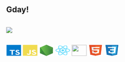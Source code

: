 ## Gday!

<br/>
<a href="#" style="text-decoration: none">
  
<div style="display: inline_block">
<!--   <img height="160em" src="https://github-readme-stats.vercel.app/api?username=vsachini&show_icons=true&theme=dracula&include_all_commits=true&count_private=true" /> -->
  <img height="160em" src="https://github-readme-stats.vercel.app/api/top-langs/?username=vsachini&layout=compact&show_icons=true&theme=dracula" />
</div>

##

<div style="display: inline_block">
  <img align="center" height="30" width="40" src="https://raw.githubusercontent.com/devicons/devicon/master/icons/typescript/typescript-plain.svg">
  <img align="center" height="30" width="40" src="https://raw.githubusercontent.com/devicons/devicon/master/icons/javascript/javascript-plain.svg">
  <img align="center" height="30" width="40" src="https://raw.githubusercontent.com/devicons/devicon/master/icons/nodejs/nodejs-original.svg">
  <img align="center" height="30" width="40" src="https://raw.githubusercontent.com/devicons/devicon/master/icons/react/react-original.svg">
  <img align="center" height="30" width="40" src="https://cdn.jsdelivr.net/gh/devicons/devicon/icons/nextjs/nextjs-line.svg">
  <img align="center" height="30" width="40" src="https://raw.githubusercontent.com/devicons/devicon/master/icons/html5/html5-original.svg">
  <img align="center" height="30" width="40" src="https://raw.githubusercontent.com/devicons/devicon/master/icons/css3/css3-original.svg">
</div>
</a>

